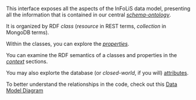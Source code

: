 This interface exposes all the aspects of the InFoLiS data model, presenting
all the information that is contained in our central [*schema-ontology*](/api/tson).

It is organized by RDF *class* (*resource* in REST terms, *collection* in MongoDB terms).

Within the classes, you can explore the [*properties*](#/props).

You can examine the RDF semantics of a classes and properties in the [*context*](#/context) sections.

You may also explorte the database (or *closed-world*, if you will) [attributes](#/db).

To better understand the relationships in the code, check out this
[Data Model Diagram](#{site_github}/data-model/)
